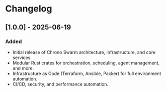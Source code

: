 # Changelog

## [1.0.0] - 2025-06-19
### Added
- Initial release of Chrono Swarm architecture, infrastructure, and core services.
- Modular Rust crates for orchestration, scheduling, agent management, and more.
- Infrastructure as Code (Terraform, Ansible, Packer) for full environment automation.
- CI/CD, security, and performance automation.
